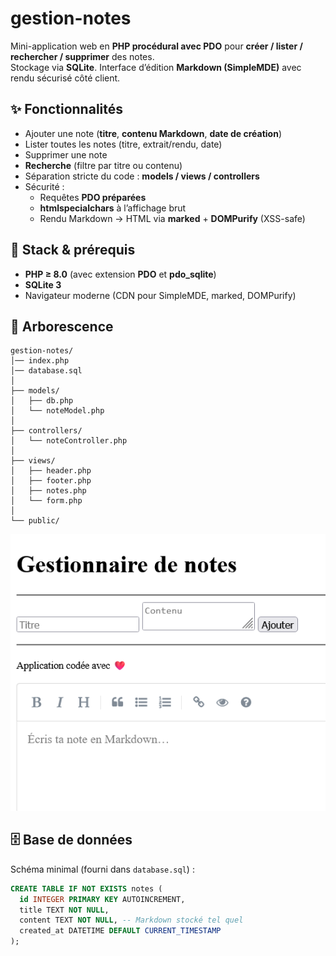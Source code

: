 # gestion-notes

Mini-application web en **PHP procédural avec PDO** pour **créer / lister / rechercher / supprimer** des notes.  
Stockage via **SQLite**. Interface d’édition **Markdown (SimpleMDE)** avec rendu sécurisé côté client.

## ✨ Fonctionnalités

- Ajouter une note (**titre**, **contenu Markdown**, **date de création**)
- Lister toutes les notes (titre, extrait/rendu, date)
- Supprimer une note
- **Recherche** (filtre par titre ou contenu)
- Séparation stricte du code : **models / views / controllers**
- Sécurité :
  - Requêtes **PDO préparées**
  - **htmlspecialchars** à l’affichage brut
  - Rendu Markdown → HTML via **marked** + **DOMPurify** (XSS-safe)

## 🧱 Stack & prérequis

- **PHP ≥ 8.0** (avec extension **PDO** et **pdo_sqlite**)
- **SQLite 3**
- Navigateur moderne (CDN pour SimpleMDE, marked, DOMPurify)

## 📁 Arborescence

```text
gestion-notes/
│── index.php
│── database.sql
│
├── models/
│   ├── db.php
│   └── noteModel.php
│
├── controllers/
│   └── noteController.php
│
├── views/
│   ├── header.php
│   ├── footer.php
│   ├── notes.php
│   └── form.php
│
└── public/
```

![Capture d’écran de l’application](docs/screenshots/1.png)


## 🗄️ Base de données

Schéma minimal (fourni dans `database.sql`) :

```sql
CREATE TABLE IF NOT EXISTS notes (
  id INTEGER PRIMARY KEY AUTOINCREMENT,
  title TEXT NOT NULL,
  content TEXT NOT NULL, -- Markdown stocké tel quel
  created_at DATETIME DEFAULT CURRENT_TIMESTAMP
);


